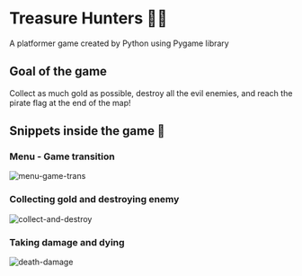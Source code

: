 # Treasure Hunters 🏴‍☠️

A platformer game created by Python using Pygame library

## Goal of the game
Collect as much gold as possible, destroy all the evil enemies, and reach the pirate flag at the end of the map!

## Snippets inside the game 📸
### Menu - Game transition
![menu-game-trans](https://user-images.githubusercontent.com/78038233/220079170-b14d55d3-212d-4048-99b4-627ad2c7be84.gif)

### Collecting gold and destroying enemy
![collect-and-destroy](https://user-images.githubusercontent.com/78038233/220079990-3ef983ac-532f-47cf-91e1-648a0fe630df.gif)

### Taking damage and dying
![death-damage](https://user-images.githubusercontent.com/78038233/220078576-14c5afca-8366-4f88-81d7-9fc4b78585f4.gif)


